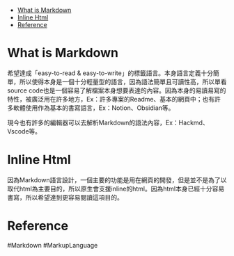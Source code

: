 - [What is Markdown](#What%20is%20Markdown)
- [Inline Html](#Inline#20Html)
- [Reference](#Reference)

# What  is Markdown

希望達成「easy-to-read & easy-to-write」的標籤語言。本身語言定義十分簡單，所以使得本身是一個十分輕量型的語言，因為語法簡單且可讀性高，所以單看source code也是一個容易了解檔案本身想要表達的內容。因為本身的易讀易寫的特性，被廣泛用在許多地方，Ex：許多專案的Readme、基本的網頁中；也有許多軟體使用作為基本的書寫語言，Ex：Notion、Obsidian等。

現今也有許多的編輯器可以去解析Markdown的語法內容，Ex：Hackmd、Vscode等。

# Inline Html

因為Markdown語言設計，一個主要的功能是用在網頁的開發，但是並不是為了以取代html為主要目的，所以原生會支援inline的html。因為html本身已經十分容易書寫，所以希望達到更容易閱讀這項目的。




# Reference

#Markdown #MarkupLanguage 